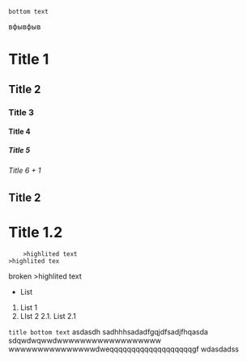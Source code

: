 ```title
bottom text
```
вфывфыв
# Title 1
## Title 2
### Title 3
#### Title 4
##### Title 5
###### Title 6 + 1
## Title 2
# Title 1.2

		>highlited text
	>highlited tex
broken	 >highlited text

 - List

1. List 1
2. LIst 2
	2.1. List 2.1

```title bottom text```
asdasdh  sadhhhsadadfgqjdfsadjfhqasda sdqwdwqwwdwwwwwwwwwwwwwwwwww wwwwwwwwwwwwwwwdweqqqqqqqqqqqqqqqqqqqgf wdasdadss